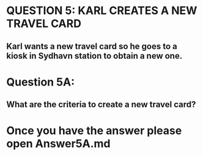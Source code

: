 QUESTION 5: KARL CREATES A NEW TRAVEL CARD
==========================================

Karl wants a new travel card so he goes to a kiosk in Sydhavn station to obtain a new one.
---------------------------------------------------------------------------------------------------------------
 
Question 5A:
============
 What are the criteria to create a new travel card?
---------------------------------------------------------------------------------------------------------------

Once you have the answer please open Answer5A.md
================================================



 
